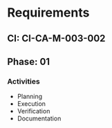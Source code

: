 # Requirements

## CI: CI-CA-M-003-002
## Phase: 01

### Activities
- Planning
- Execution
- Verification
- Documentation
